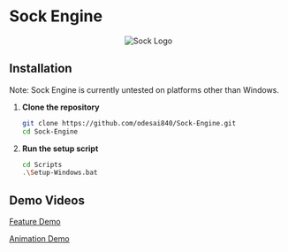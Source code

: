 # Sock Engine

<div align="center">
  <img src="Assets/Branding/sockenginelogo.png" alt="Sock Logo">
</div>

## Installation
Note: Sock Engine is currently untested on platforms other than Windows.

1. **Clone the repository**

   ```sh
   git clone https://github.com/odesai840/Sock-Engine.git
   cd Sock-Engine
   ```

2. **Run the setup script**
   
   ```sh
   cd Scripts
   .\Setup-Windows.bat
   ```

## Demo Videos

[Feature Demo](https://www.youtube.com/watch?v=njlRXexTTWY)

[Animation Demo](https://www.youtube.com/watch?v=6z0e2cqo2Xo)
